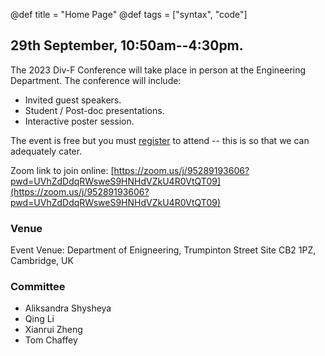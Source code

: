 @def title = "Home Page"
@def tags = ["syntax", "code"]

## 29th September, 10:50am--4:30pm.

The 2023 Div-F Conference will take place in person at the Engineering Department. The conference will include:

* Invited guest speakers.
* Student / Post-doc presentations.
* Interactive poster session.

The event is free but you must [register](https://forms.gle/Z8UWiaxHd4GCfAAy8) to attend -- this is so that we can adequately cater. 

Zoom link to join online: [https://zoom.us/j/95289193606?pwd=UVhZdDdqRWsweS9HNHdVZkU4R0VtQT09](https://zoom.us/j/95289193606?pwd=UVhZdDdqRWsweS9HNHdVZkU4R0VtQT09)

### Venue

Event Venue:
Department of Enigneering,
Trumpinton Street Site
CB2 1PZ, Cambridge, UK

### Committee

* Aliksandra Shysheya
* Qing Li
* Xianrui Zheng
* Tom Chaffey

